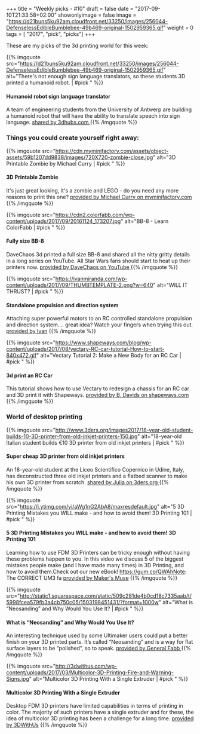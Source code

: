 
+++
title = "Weekly picks - #10"
draft = false
date = "2017-09-10T21:33:58+02:00"
showonlyimage = false
image = "https://d21buns5ku92am.cloudfront.net/33250/images/256044-DefenselessEdibleBumblebee-49b469-original-1502959365.gif"
weight = 0
tags = [ "2017", "pick",  "picks"]
+++
<!--more-->
These are my picks of the 3d printing world for this week:

{{% imgquote src="https://d21buns5ku92am.cloudfront.net/33250/images/256044-DefenselessEdibleBumblebee-49b469-original-1502959365.gif" alt="There's not enough sign language translators, so these students 3D printed a humanoid robot. | #pick " %}}
#### Humanoid robot sign language translator
A team of engineering students from the University of Antwerp are building a humanoid robot that will have the ability to translate speech into sign language.
[shared by 3dhubs.com ](http://press.3dhubs.com/157801-there-s-not-enough-sign-language-translators-so-these-students-3d-printed-a-humanoid-robot)
{{% /imgquote %}}

### Things you could create yourself right away:

{{% imgquote src="https://cdn.myminifactory.com/assets/object-assets/59b1207dd9838/images/720X720-zombie-close.jpg" alt="3D Printable Zombie by Michael Curry | #pick " %}}
#### 3D Printable Zombie
It's just great looking, it's a zombie and LEGO - do you need any more reasons to print this one?
[provided by Michael Curry on myminifactory.com](https://www.myminifactory.com/object/zombie-44450)
{{% /imgquote %}}

{{% imgquote src="https://cdn2.colorfabb.com/wp-content/uploads/2017/09/20161124_173207.jpg" alt="BB-8 - Learn ColorFabb | #pick " %}}
#### Fully size BB-8
DaveChaos 3d printed a full size BB-8 and shared all the nitty gritty details in a long series on YouTube. All Star Wars fans should start to heat up their printers now.
[provided by DaveChaos on YouTube ](https://www.youtube.com/watch?list=PLYJIxU5YrzTsV2TppfJMKKAhp9o91KpfL&v=rlD10Nw1Z_k)
{{% /imgquote %}}

{{% imgquote src="https://ivanmiranda.com/wp-content/uploads/2017/09/THUMBTEMPLATE-2.png?w=640" alt="WILL IT THRUST? | #pick " %}}
#### Standalone propulsion and direction system
Attaching super powerful motors to an RC controlled standalone propulsion and direction system.... great idea? Watch your fingers when trying this out.
[provided by Ivan](https://ivanmiranda.com/?p=1710)
{{% /imgquote %}}

{{% imgquote src="https://www.shapeways.com/blog/wp-content/uploads/2017/08/vectary-RC-car-tutorial-How-to-start-840x472.gif" alt="Vectary Tutorial 2: Make a New Body for an RC Car | #pick " %}}
#### 3d print an RC Car
This tutorial shows how to use Vectary to redesign a chassis for an RC car and 3D print it with Shapeways.
[provided by B. Davids on shapeways.com](https://www.shapeways.com/blog/archives/33784-vectary-tutorial-make-a-new-body-for-an-rc-car.html)
{{% /imgquote %}}

### World of desktop printing

{{% imgquote src="http://www.3ders.org/images2017/18-year-old-student-builds-10-3D-printer-from-old-inkjet-printers-150.jpg" alt="18-year-old Italian student builds €10 3D printer from old inkjet printers | #pick " %}}
#### Super cheap 3D printer from old inkjet printers
An 18-year-old student at the Liceo Scientifico Copernico in Udine, Italy, has deconstructed three old inkjet printers and a flatbed scanner to make his own 3D printer from scratch.
[shared by Julia on 3ders.org ](http://www.3ders.org/articles/20170829-18-year-old-student-builds-10-3d-printer-from-old-inkjet-printers.html)
{{% /imgquote %}}

{{% imgquote src="https://i.ytimg.com/vi/aWg1nG2AbA8/maxresdefault.jpg" alt="5 3D Printing Mistakes you WILL make - and how to avoid them! 3D Printing 101 | #pick " %}}
#### 5 3D Printing Mistakes you WILL make - and how to avoid them! 3D Printing 101
Learning how to use FDM 3D Printers can be tricky enough without having these problems happen to you. In this video we discuss 5 of the biggest mistakes people make (and I have made many times) in 3D Printing, and how to avoid them.Check out our new eBook! https://gum.co/QWAhNote: The CORRECT UM3 fa
[provided by Maker's Muse](https://www.youtube.com/watch?v=aWg1nG2AbA8)
{{% /imgquote %}}

{{% imgquote src="http://static1.squarespace.com/static/509c281de4b0cd18c7335aab/t/5998fcea579fb3a4cb750c05/1503198451431/?format=1000w" alt="What is “Neosanding” and Why Would You Use It? | #pick " %}}
#### What is “Neosanding” and Why Would You Use It?
An interesting technique used by some Ultimaker users could put a better finish on your 3D printed parts.  It’s called “Neosanding” and is a way for flat surface layers to be “polished”, so to speak.
[provided by General Fabb ](http://www.fabbaloo.com/blog/2017/8/24/what-is-neosanding-and-why-would-you-use-it)
{{% /imgquote %}}

{{% imgquote src="http://3dwithus.com/wp-content/uploads/2017/03/Multicolor-3D-Printing-Fire-and-Warning-Signs.jpg" alt="Multicolor 3D Printing With a Single Extruder | #pick " %}}
#### Multicolor 3D Printing With a Single Extruder
Desktop FDM 3D printers have limited capabilities in terms of printing in color. The majority of such printers have a single extruder and for these, the idea of multicolor 3D printing has been a challenge for a long time.
[provided by 3DWithUs](http://3dwithus.com/multicolor-3d-printing)
{{% /imgquote %}}
